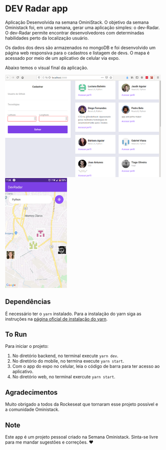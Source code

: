 # DEV Radar app

Aplicação Desenvolvida na semana OminiStack. O objetivo da semana Oministack
foi, em uma semana, gerar uma aplicação simples: o dev-Radar. O dev-Radar permite
encontrar desenvolvedores com determinadas habilidades perto da localização
usuário.

Os dados dos devs são armazenados no mongoDB e foi desenvolvido um página web 
responsiva para o cadastros e listagem de devs. O mapa é acessado por meio de um
aplicativo de celular via expo.

Abaixo temos o visual final da aplicação.


<div>
  <img width="600px" src="./img/web.png">
  <img width="200px" src = "./img/mobile.jpeg">
</div>


## Dependências

É necessário ter o `yarn` instalado. Para a instalação do yarn siga as instruções
na [página oficial de instalação do yarn](https://yarnpkg.com/lang/en/docs/install/#debian-stable). 


## To Run


Para iniciar o projeto:

1. No diretório backend, no terminal execute  `yarn dev`.
2. No diretório do mobile, no termina execute `yarn start`.
3. Com o app do expo no celular, leia o código de barra 
para ter acesso ao aplicativo.
4. No diretório web, no terminal exercute `yarn start`.

## Agradecimentos

Muito obrigado a todos da Rockeseat que tornaram esse projeto possível e a comunidade
Oministack.

## Note

Este app é um projeto pessoal criado na Semana Oministack. Sinta-se livre para me mandar sugestões e correções. :hearts:






